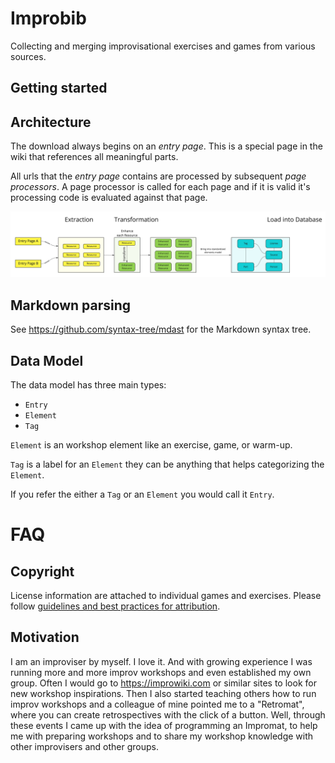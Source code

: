 # Improbib

Collecting and merging improvisational exercises and games from various sources.

## Getting started

## Architecture

The download always begins on an _entry page_. This is a special page in the wiki that references all meaningful parts.

All urls that the _entry page_ contains are processed by subsequent _page processors_. A page processor is called for each page and if it is valid it's processing code is evaluated against that page.

![](docs/data-flow.jpg)

## Markdown parsing

See https://github.com/syntax-tree/mdast for the Markdown syntax tree.

## Data Model

The data model has three main types:

- `Entry`
- `Element`
- `Tag`

`Element` is an workshop element like an exercise, game, or warm-up.

`Tag` is a label for an `Element` they can be anything that helps categorizing the `Element`.

If you refer the either a `Tag` or an `Element` you would call it `Entry`.

# FAQ

## Copyright

License information are attached to individual games and exercises. Please follow [guidelines and best practices for attribution](https://wiki.creativecommons.org/wiki/Best_practices_for_attribution#This_is_an_ideal_attribution).

## Motivation

I am an improviser by myself. I love it. And with growing experience I was running more and more improv workshops and even established my own group. Often I would go to https://improwiki.com or similar sites to look for new workshop inspirations. Then I also started teaching others how to run improv workshops and a colleague of mine pointed me to a "Retromat", where you can create retrospectives with the click of a button. Well, through these events I came up with the idea of programming an Impromat, to help me with preparing workshops and to share my workshop knowledge with other improvisers and other groups.
